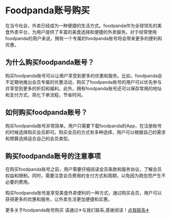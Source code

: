 # Foodpanda账号购买

在当今社会，外卖已经成为一种便捷的生活方式。foodpanda作为全球领先的美食外卖平台，为用户提供了丰富的美食选择和便捷的外卖服务。对于经常使用foodpanda的用户来说，拥有一个专属的foodpanda账号将会带来更多的便利和优惠。

## 为什么购买foodpanda账号？

购买foodpanda账号可以让用户享受到更多的优惠和服务。比如，foodpanda会不定期地推出会员专属的优惠活动，购买了foodpanda账号的用户可以优先参与并享受到更多的折扣和福利。此外，拥有foodpanda账号还可以保存常用的地址和支付方式，简化下单流程，节省时间。

## 如何购买foodpanda账号？

购买foodpanda账号非常简单。用户只需要下载foodpanda的App，在注册账号的时候选择购买会员即可。购买会员的方式有多种选择，用户可以根据自己的需求和预算选择适合自己的会员类型。

## 购买foodpanda账号的注意事项

在购买foodpanda账号之前，用户需要仔细阅读会员条款和服务协议，了解会员权益和限制。同时，需要注意会员费用的支付方式和周期，以免因为疏忽而产生不必要的费用。

购买foodpanda账号是享受美食外卖便利的一种方式，通过购买会员，用户可以获得更多的优惠和服务，让外卖生活更加便捷和实惠。

更多关于foodpanda账号购买 请通过✈与我们联系,感谢阅读！[点我联系✈](https://www.G208.com)
